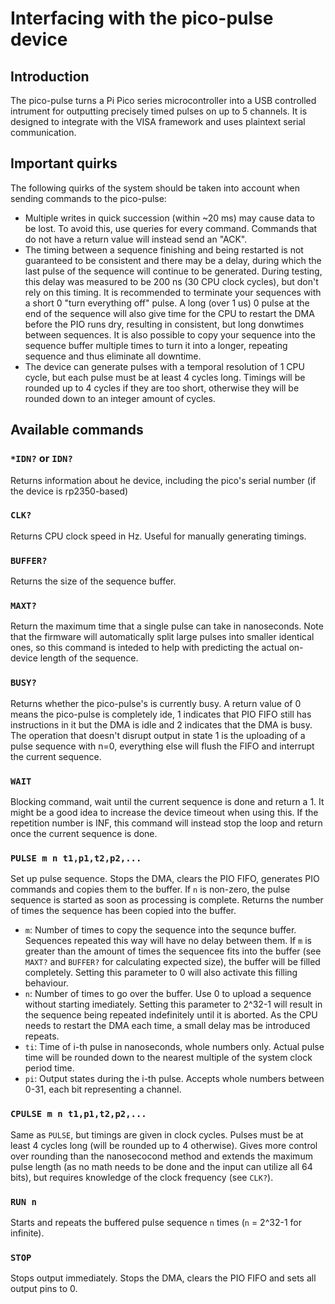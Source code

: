 # Interfacing with the pico-pulse device

## Introduction
The pico-pulse turns a Pi Pico series microcontroller into a USB controlled intrument for outputting precisely timed pulses on up to 5 channels.
It is designed to integrate with the VISA framework and uses plaintext serial communication.

## Important quirks

The following quirks of the system should be taken into account when sending commands to the pico-pulse:

  - Multiple writes in quick succession (within ~20 ms) may cause data to be lost. To avoid this,
    use queries for every command. Commands that do not have a return value will instead send an "ACK".
  - The timing between a sequence finishing and being restarted is not guaranteed to be consistent and there may be a delay,
    during which the last pulse of the sequence will continue to be generated. During testing, this delay was measured to be 200 ns (30 CPU clock cycles),
    but don't rely on this timing. It is recommended to terminate your sequences with a short 0 "turn everything off" pulse. A long (over 1 us) 0 pulse at
    the end of the sequence will also give time for the CPU to restart the DMA before the PIO runs dry, resulting in consistent,
    but long donwtimes between sequences. It is also possible to copy your sequence into the sequence buffer multiple times to turn it into a longer,
    repeating sequence and thus eliminate all downtime.
  - The device can generate pulses with a temporal resolution of 1 CPU cycle, but each pulse must be at least 4 cycles long.
    Timings will be rounded up to 4 cycles if they are too short, otherwise they will be rounded down to an integer amount of cycles.

## Available commands

### `*IDN?` or `IDN?`

Returns information about he device, including the pico's serial number (if the device is rp2350-based)

### `CLK?`

Returns CPU clock speed in Hz. Useful for manually generating timings.

### `BUFFER?`

Returns the size of the sequence buffer.

### `MAXT?`

Return the maximum time that a single pulse can take in nanoseconds. Note that the firmware will automatically split large pulses into smaller identical ones,
so this command is inteded to help with predicting the actual on-device length of the sequence.

### `BUSY?`

Returns whether the pico-pulse's is currently busy. A return value of 0 means the pico-pulse is completely ide,
1 indicates that PIO FIFO still has instructions in it but the DMA is idle and 2 indicates that the DMA is busy.
The operation that doesn't disrupt output in state 1 is the uploading of a pulse sequence with n=0, everything else will
flush the FIFO and interrupt the current sequence.

### `WAIT`

Blocking command, wait until the current sequence is done and return a 1. It might be a good idea to increase the device timeout when using this.
If the repetition number is INF, this command will instead stop the loop and return once the current sequence is done.

### `PULSE m n t1,p1,t2,p2,...`

Set up pulse sequence. Stops the DMA, clears the PIO FIFO, generates PIO commands and copies them to the buffer.
If `n` is non-zero, the pulse sequence is started as soon as processing is complete.
Returns the number of times the sequence has been copied into the buffer.

  - `m`: Number of times to copy the sequence into the sequnce buffer. Sequences repeated this way will have no delay between them.
         If `m` is greater than the amount of times the sequencee fits into the buffer (see `MAXT?` and `BUFFER?` for calculating expected size),
         the buffer will be filled completely. Setting this parameter to 0 will also activate this filling behaviour.
  - `n`: Number of times to go over the buffer. Use 0 to upload a sequence without starting imediately.
         Setting this parameter to 2^32-1 will result in the sequence being repeated indefinitely until it is aborted.
         As the CPU needs to restart the DMA each time, a small delay mas be introduced repeats.
  - `ti`: Time of i-th pulse in nanoseconds, whole numbers only. Actual pulse time will be rounded down to the nearest multiple of the system clock period time.
  - `pi`: Output states during the i-th pulse. Accepts whole numbers between 0-31, each bit representing a channel.

### `CPULSE m n t1,p1,t2,p2,...`

Same as `PULSE`, but timings are given in clock cycles. Pulses must be at least 4 cycles long (will be rounded up to 4 otherwise).
Gives more control over rounding than the nanosecocond method and extends the maximum pulse length
(as no math needs to be done and the input can utilize all 64 bits), but requires knowledge of the clock frequency (see `CLK?`).

### `RUN n`

Starts and repeats the buffered pulse sequence `n` times (`n` = 2^32-1 for infinite).

### `STOP`

Stops output immediately. Stops the DMA, clears the PIO FIFO and sets all output pins to 0.

